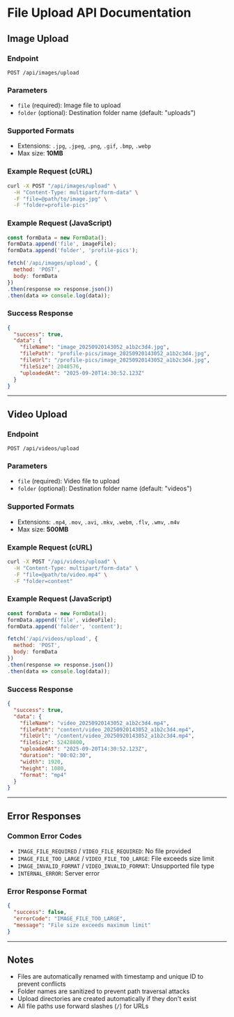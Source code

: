 # File Upload API Documentation

## Image Upload

### Endpoint

```
POST /api/images/upload
```

### Parameters

- `file` (required): Image file to upload
- `folder` (optional): Destination folder name (default: "uploads")

### Supported Formats

- Extensions: `.jpg`, `.jpeg`, `.png`, `.gif`, `.bmp`, `.webp`
- Max size: **10MB**

### Example Request (cURL)

```bash
curl -X POST "/api/images/upload" \
  -H "Content-Type: multipart/form-data" \
  -F "file=@path/to/image.jpg" \
  -F "folder=profile-pics"
```

### Example Request (JavaScript)

```javascript
const formData = new FormData();
formData.append('file', imageFile);
formData.append('folder', 'profile-pics');

fetch('/api/images/upload', {
  method: 'POST',
  body: formData
})
.then(response => response.json())
.then(data => console.log(data));
```

### Success Response

```json
{
  "success": true,
  "data": {
    "fileName": "image_20250920143052_a1b2c3d4.jpg",
    "filePath": "profile-pics/image_20250920143052_a1b2c3d4.jpg",
    "fileUrl": "/profile-pics/image_20250920143052_a1b2c3d4.jpg",
    "fileSize": 2048576,
    "uploadedAt": "2025-09-20T14:30:52.123Z"
  }
}
```

---

## Video Upload

### Endpoint

```
POST /api/videos/upload
```

### Parameters

- `file` (required): Video file to upload
- `folder` (optional): Destination folder name (default: "videos")

### Supported Formats

- Extensions: `.mp4`, `.mov`, `.avi`, `.mkv`, `.webm`, `.flv`, `.wmv`, `.m4v`
- Max size: **500MB**

### Example Request (cURL)

```bash
curl -X POST "/api/videos/upload" \
  -H "Content-Type: multipart/form-data" \
  -F "file=@path/to/video.mp4" \
  -F "folder=content"
```

### Example Request (JavaScript)

```javascript
const formData = new FormData();
formData.append('file', videoFile);
formData.append('folder', 'content');

fetch('/api/videos/upload', {
  method: 'POST',
  body: formData
})
.then(response => response.json())
.then(data => console.log(data));
```

### Success Response

```json
{
  "success": true,
  "data": {
    "fileName": "video_20250920143052_a1b2c3d4.mp4",
    "filePath": "content/video_20250920143052_a1b2c3d4.mp4",
    "fileUrl": "/content/video_20250920143052_a1b2c3d4.mp4",
    "fileSize": 52428800,
    "uploadedAt": "2025-09-20T14:30:52.123Z",
    "duration": "00:02:30",
    "width": 1920,
    "height": 1080,
    "format": "mp4"
  }
}
```

---

## Error Responses

### Common Error Codes

- `IMAGE_FILE_REQUIRED` / `VIDEO_FILE_REQUIRED`: No file provided
- `IMAGE_FILE_TOO_LARGE` / `VIDEO_FILE_TOO_LARGE`: File exceeds size limit
- `IMAGE_INVALID_FORMAT` / `VIDEO_INVALID_FORMAT`: Unsupported file type
- `INTERNAL_ERROR`: Server error

### Error Response Format

```json
{
  "success": false,
  "errorCode": "IMAGE_FILE_TOO_LARGE",
  "message": "File size exceeds maximum limit"
}
```

---

## Notes

- Files are automatically renamed with timestamp and unique ID to prevent conflicts
- Folder names are sanitized to prevent path traversal attacks
- Upload directories are created automatically if they don't exist
- All file paths use forward slashes (`/`) for URLs

